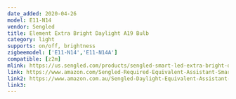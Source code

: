 ```yaml
---
date_added: 2020-04-26
model: E11-N14
vendor: Sengled
title: Element Extra Bright Daylight A19 Bulb
category: light
supports: on/off, brightness
zigbeemodel: ['E11-N14','E11-N14A']
compatible: [z2m]
mlink: https://us.sengled.com/products/sengled-smart-led-extra-bright-daylight-a19-bulb
link: https://www.amazon.com/Sengled-Required-Equivalent-Assistant-SmartThings/dp/B07QDVC69G
link2: https://www.amazon.com.au/Sengled-Daylight-Equivalent-Assistant-SmartThings/dp/B07QDVC69G
link3: 
---
```

